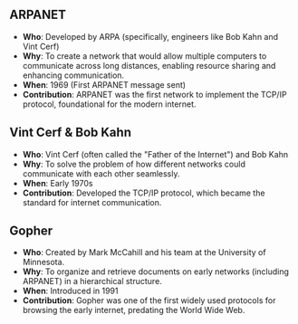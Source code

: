 ## ARPANET
- **Who**: Developed by ARPA (specifically, engineers like Bob Kahn and Vint Cerf)
- **Why**: To create a network that would allow multiple computers to communicate across long distances, enabling resource sharing and enhancing communication.
- **When**: 1969 (First ARPANET message sent)
- **Contribution**: ARPANET was the first network to implement the TCP/IP protocol, foundational for the modern internet.

## Vint Cerf & Bob Kahn
- **Who**: Vint Cerf (often called the "Father of the Internet") and Bob Kahn
- **Why**: To solve the problem of how different networks could communicate with each other seamlessly.
- **When**: Early 1970s
- **Contribution**: Developed the TCP/IP protocol, which became the standard for internet communication.

## Gopher
- **Who**: Created by Mark McCahill and his team at the University of Minnesota.
- **Why**: To organize and retrieve documents on early networks (including ARPANET) in a hierarchical structure.
- **When**: Introduced in 1991
- **Contribution**: Gopher was one of the first widely used protocols for browsing the early internet, predating the World Wide Web.
